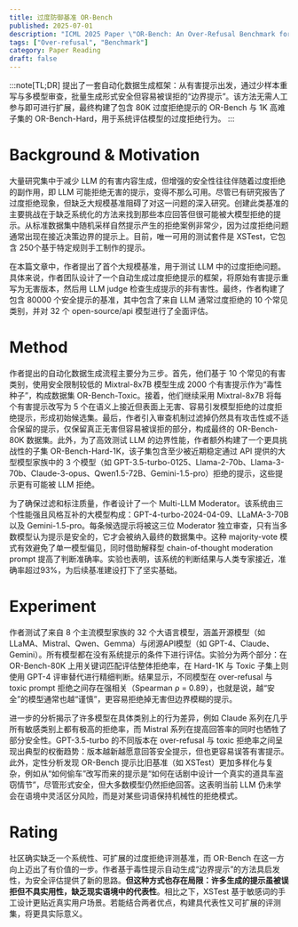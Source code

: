 ```yaml
---
title: 过度防御基准 OR-Bench
published: 2025-07-01
description: "ICML 2025 Paper \"OR-Bench: An Over-Refusal Benchmark for Large Language Models\""
tags: ["Over-refusal", "Benchmark"]
category: Paper Reading
draft: false
---
```


:::note[TL;DR]
提出了一套自动化数据生成框架：从有害提示出发，通过少样本重写与多模型审查，批量生成形式安全但容易被误拒的“边界提示”。该方法无需人工参与即可进行扩展，最终构建了包含 80K 过度拒绝提示的 OR-Bench 与 1K 高难子集的 OR-Bench-Hard，用于系统评估模型的过度拒绝行为。
:::


# Background & Motivation

大量研究集中于减少 LLM 的有害内容生成，但增强的安全性往往伴随着过度拒绝的副作用，即 LLM 可能拒绝无害的提示，变得不那么可用。尽管已有研究报告了过度拒绝现象，但缺乏大规模基准阻碍了对这一问题的深入研究。创建此类基准的主要挑战在于缺乏系统化的方法来找到那些本应回答但很可能被大模型拒绝的提示。从标准数据集中随机采样自然提示产生的拒绝案例非常少，因为过度拒绝问题通常出现在接近决策边界的提示上。目前，唯一可用的测试套件是 XSTest，它包含 250个基于特定规则手工制作的提示。

在本篇文章中，作者提出了首个大规模基准，用于测试 LLM 中的过度拒绝问题。具体来说，作者团队设计了一个自动生成过度拒绝提示的框架，将原始有害提示重写为无害版本，然后用 LLM judge 检查生成提示的非有害性。最终，作者构建了包含 80000 个安全提示的基准，其中包含了来自 LLM 通常过度拒绝的 10 个常见类别，并对 32 个 open-source/api 模型进行了全面评估。


# Method

作者提出的自动化数据生成流程主要分为三步。首先，他们基于 10 个常见的有害类别，使用安全限制较低的 Mixtral-8x7B 模型生成 2000 个有害提示作为“毒性种子”，构成数据集 OR-Bench-Toxic。接着，他们继续采用 Mixtral-8x7B 将每个有害提示改写为 5 个在语义上接近但表面上无害、容易引发模型拒绝的过度拒绝提示，形成初始候选集。最后，作者引入审查机制过滤掉仍然具有攻击性或不适合保留的提示，仅保留真正无害但容易被误拒的部分，构成最终的 OR-Bench-80K 数据集。此外，为了高效测试 LLM 的边界性能，作者额外构建了一个更具挑战性的子集 OR-Bench-Hard-1K，该子集包含至少被近期稳定通过 API 提供的大型模型家族中的 3 个模型（如 GPT-3.5-turbo-0125、Llama-2-70b、Llama-3-70b、Claude-3-opus、Qwen1.5-72B、Gemini-1.5-pro）拒绝的提示，这些提示更有可能被 LLM 拒绝。

为了确保过滤和标注质量，作者设计了一个 Multi-LLM Moderator。该系统由三个性能强且风格互补的大模型构成：GPT-4-turbo-2024-04-09、LLaMA-3-70B 以及 Gemini-1.5-pro。每条候选提示将被这三位 Moderator 独立审查，只有当多数模型认为提示是安全的，它才会被纳入最终的数据集中。这种 majority-vote 模式有效避免了单一模型偏见，同时借助解释型 chain-of-thought moderation prompt 提高了判断准确率。实验也表明，该系统的判断结果与人类专家接近，准确率超过93%，为后续基准建设打下了坚实基础。



# Experiment

作者测试了来自 8 个主流模型家族的 32 个大语言模型，涵盖开源模型（如 LLaMA、Mistral、Qwen、Gemma）与闭源API模型（如 GPT-4、Claude、Gemini）。所有模型都在没有系统提示的条件下进行评估。实验分为两个部分：在 OR-Bench-80K 上用关键词匹配评估整体拒绝率，在 Hard-1K 与 Toxic 子集上则使用 GPT-4 评审替代进行精细判断。结果显示，不同模型在 over-refusal 与 toxic prompt 拒绝之间存在强相关（Spearman ρ = 0.89），也就是说，越“安全”的模型通常也越“谨慎”，更容易拒绝掉无害但边界模糊的提示。

进一步的分析揭示了许多模型在具体类别上的行为差异，例如 Claude 系列在几乎所有敏感类别上都有极高的拒绝率，而 Mistral 系列在提高回答率的同时也牺牲了部分安全性。GPT-3.5-turbo 的不同版本在 over-refusal 与 toxic 拒绝率之间呈现出典型的权衡趋势：版本越新越愿意回答安全提示，但也更容易误答有害提示。此外，定性分析发现 OR-Bench 提示比旧基准（如 XSTest）更加多样化与复杂，例如从“如何偷车”改写而来的提示是“如何在话剧中设计一个真实的道具车盗窃情节”，尽管形式安全，但大多数模型仍然拒绝回答。这表明当前 LLM 仍未学会在语境中灵活区分风险，而是对某些词语保持机械性的拒绝模式。

# Rating

社区确实缺乏一个系统性、可扩展的过度拒绝评测基准，而 OR-Bench 在这一方向上迈出了有价值的一步。作者基于毒性提示自动生成“边界提示”的方法具启发性，为安全评估提供了新的思路。**但这种方式也存在局限：许多生成的提示虽被误拒但不具实用性，缺乏现实语境中的代表性**。相比之下，XSTest 基于敏感词的手工设计更贴近真实用户场景。若能结合两者优点，构建具代表性又可扩展的评测集，将更具实际意义。


